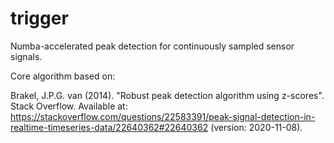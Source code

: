 # trigger
Numba-accelerated peak detection for continuously sampled sensor signals.

Core algorithm based on:

Brakel, J.P.G. van (2014). "Robust peak detection algorithm using z-scores". Stack Overflow. Available at: https://stackoverflow.com/questions/22583391/peak-signal-detection-in-realtime-timeseries-data/22640362#22640362 (version: 2020-11-08).
